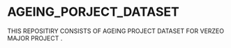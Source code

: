 # AGEING_PORJECT_DATASET
THIS REPOSITIRY CONSISTS OF AGEING PROJECT DATASET FOR VERZEO MAJOR PROJECT . 
